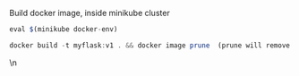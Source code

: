 Build docker image, inside minikube cluster

```javascript
eval $(minikube docker-env)

docker build -t myflask:v1 . && docker image prune  (prune will remove dangling image after the rebuild)
```

 \n 